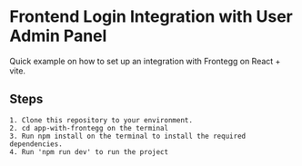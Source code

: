 # Frontend Login Integration with User Admin Panel

Quick example on how to set up an integration with Frontegg on React + vite.

## Steps

```
1. Clone this repository to your environment.
2. cd app-with-frontegg on the terminal
3. Run npm install on the terminal to install the required dependencies.
4. Run 'npm run dev' to run the project
```
